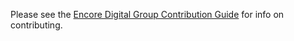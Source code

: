Please see the [Encore Digital Group Contribution Guide](https://github.com/EncoreDigitalGroup/.github/blob/main/CONTRIBUTING.md)for info on contributing.